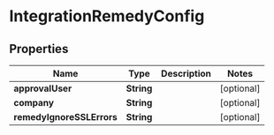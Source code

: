 

# IntegrationRemedyConfig

## Properties

Name | Type | Description | Notes
------------ | ------------- | ------------- | -------------
**approvalUser** | **String** |  |  [optional]
**company** | **String** |  |  [optional]
**remedyIgnoreSSLErrors** | **String** |  |  [optional]



